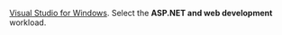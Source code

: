 [Visual Studio for Windows](https://www.microsoft.com/net/download/windows).
Select the **ASP.NET and web development** workload.
